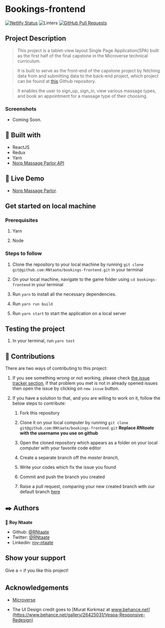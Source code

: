 # Bookings-frontend

[![Netlify Status](https://api.netlify.com/api/v1/badges/cbd0a36e-9cac-461e-a80d-772d452a220c/deploy-status)](https://app.netlify.com/sites/norp-parlor/deploys)
![Linters](https://github.com/RNtaate/bookings-frontend/workflows/Linters/badge.svg)
[![GitHub Pull Requests](https://img.shields.io/badge/GitHub-Pull%20Requests-blue)]()

## Project Description

> This project is a tablet-view layout Single Page Application(SPA) built as the first half of the final capstone in the Microverse technical curriculum.

> It is built to serve as the front-end of the capstone project by fetching data from and submitting data to the back-end project, which project can be found at [this](https://github.com/RNtaate/Bookings-Backend) Github repository.

> It enables the user to sign_up, sign_in, view various massage types, and book an appointment for a massage type of their choosing.

### Screenshots

- Coming Soon.

##  🔧 Built with

- ReactJS
- Redux
- Yarn
- [Norp Massage Parlor API](https://serene-depths-82382.herokuapp.com)

## 🔴 Live Demo

- [Norp Massage Parlor](https://norp-parlor.netlify.app).

## Get started on local machine
### Prerequisites
1. Yarn

1. Node

### Steps to follow

1. Clone the repository to your local machine by running `git clone git@github.com:RNtaate/bookings-frontend.git` in your terminal

1. On your local machine, navigate to the game folder using `cd bookings-frontend` in your terminal

1. Run `yarn` to install all the necessary dependencies.

1. Run `yarn run build`

1. Run `yarn start` to start the application on a local server

## Testing the project

1. In your terminal, run `yarn test`

## 🤝 Contributions
  There are two ways of contributing to this project:

1. If you see something wrong or not working, please check [the issue tracker section](https://github.com/RNtaate/bookings-frontend/issues), if that problem you met is not in already opened issues then open the issue by clicking on `new issue` button.

2. If you have a solution to that, and you are willing to work on it, follow the below steps to contribute:
    1.  Fork this repository

    1.  Clone it on your local computer by running `git clone git@github.com:RNtaate/bookings-frontend.git` __Replace *RNtaate* with the username you use on github__
    1.  Open the cloned repository which appears as a folder on your local computer with your favorite code editor
    1.  Create a separate branch off the *master branch*,
    1.  Write your codes which fix the issue you found
    1.  Commit and push the branch you created
    1.  Raise a pull request, comparing your new created branch with our default branch [here](https://github.com/RNtaate/bookings-frontend)

## ✒️  Authors

👤 **Roy Ntaate**

- Github: [@RNtaate](https://github.com/RNtaate)
- Twitter: [@RNtaate](https://twitter.com/RNtaate)
- Linkedin: [roy-ntaate](https://linkedin.com/in/roy-ntaate)

## Show your support

Give a ⭐️ if you like this project!

## Acknowledgements

- [Microverse](https:www.microverse.org)

- The UI Design credit goes to [Murat Korkmaz at www.behance.net](https://www.behance.net/gallery/26425031/Vespa-Responsive-Redesign)